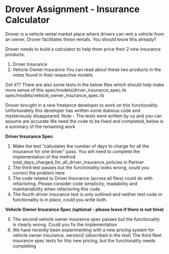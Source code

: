 # **Drover Assignment - Insurance Calculator**

Drover is a vehicle rental market place where drivers can rent a vehicle from an owner, Drover facilitates these rentals.
You should know this already!!

Drover needs to build a calculator to help them price their 2 new insurance products.
1. Driver Insurance
2. Vehicle Owner Insurance
You can read about these two products in the notes found in their respective models.

Got it?? There are also some tests in the below files which should help make more sense of this
spec/models/driver_insurance_spec.rb
spec/models/vehicle_owner_insurance_spec.rb

Drover brought in a new freelance developer to work on this functionality.
Unfortunately this developer has written some dubious code and mysteriously disappeared.
Note - The tests were written by us and you can assume are accurate
We need the code to be fixed and completed, below is a summary of the remaining work


**Driver Insurance Spec**

1. Make the test "calculates the number of days to charge for all the insurance for one driver" pass.
You will need to complete the implementation of the method total_days_charged_for_all_driver_insurance_policies in Partner
2. The third test passes but the functionality looks wrong, could you correct the problem here
3. The code related to Driver Insurance (across all files) could do with refactoring.
Please consider code simplicity, readability and maintainability when refactoring this code.
4. The fourth driver insurance test is only outlined and neither test code or functionality is in place, could you write both.

**Vehicle Owner Insurance Spec (optional - please leave if there is not time)**

5. The second vehicle owner insurance spec passes but the functionality is clearly wrong. Could you fix the implementation
6. We have recently been experimenting with a new pricing system for vehicle owner insurance, version2 (described in the test)
The third fleet insurance spec tests for this new pricing, but the functionality needs completing

